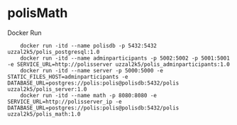 # polisMath

 Docker Run
        
        docker run -itd --name polisdb -p 5432:5432 uzzal2k5/polis_postgresql:1.0
        docker run -itd --name adminparticipants -p 5002:5002 -p 5001:5001 -e SERVICE_URL=http://polisserver uzzal2k5/polis_adminparticipants:1.0
        docker run -itd --name server -p 5000:5000 -e STATIC_FILES_HOST=adminparticipants -e DATABASE_URL=postgres://polis:polis@polisdb:5432/polis uzzal2k5/polis_server:1.0
        docker run -itd --name math -p 8080:8080 -e SERVICE_URL=http://polisserver_ip -e DATABASE_URL=postgres://polis:polis@polisdb:5432/polis uzzal2k5/polis_math:1.0
        
        